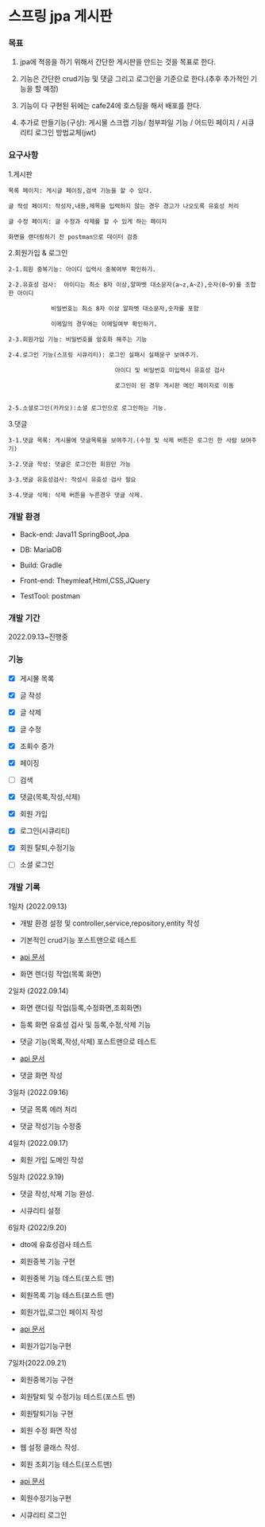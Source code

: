 # 스프링 jpa 게시판

### 목표
 
  1. jpa에 적응을 하기 위해서 간단한 게시판을 만드는 것을 목표로 한다.


  2. 기능은 간단한 crud기능 및 댓글 그리고 로그인을 기준으로 한다.(추후 추가적인 기능을 할 예정)

  
  3. 기능이 다 구현된 뒤에는 cafe24에 호스팅을 해서 배포를 한다.

  
  4. 추가로 만들기능(구상): 게시물 스크랩 기능/ 첨부파일 기능 / 어드민 페이지 / 시큐리티 로그인 방법교체(jwt)
  
### 요구사항

1.게시판
	
	목록 페이지: 게시글 페이징,검색 기능을 할 수 있다.
	
	글 작성 페이지: 작성자,내용,제목을 입력하지 않는 경우 경고가 나오도록 유효성 처리
	
	글 수정 페이지: 글 수정과 삭제를 할 수 있게 하는 페이지
	
	화면을 랜더링하기 전 postman으로 데이터 검증

2.회원가입 & 로그인 
	
	2-1.회원 중복기능: 아이디 입력시 중복여부 확인하기.
	             
	2-2.유효성 검사:  아이디는 최소 8자 이상,알파벳 대소문자(a~z,A~Z),숫자(0~9)를 조합한 아이디
	             
	   	        비밀번호는 최소 8자 이상 알파벳 대소문자,숫자를 포함 
	             
	       		이메일의 경우에는 이메일여부 확인하기.
	             
	2-3.회원가입 기능: 비밀번호를 암호화 해주는 기능
	   
	2-4.로그인 기능(스프링 시큐리티): 로그인 실패시 실패문구 보여주기.
	       
	                              아이디 및 비밀번호 미입력시 유효성 검사 
	          
	                              로그인이 된 경우 게시판 메인 페이지로 이동   
    
   
    2-5.소셜로그인(카카오):소셜 로그인으로 로그인하는 기능.
	   
3.댓글
	
	3-1.댓글 목록: 게시물에 댓글목록을 보여주기.(수정 및 삭제 버튼은 로그인 한 사람 보여주기)
	
	3-2.댓글 작성: 댓글은 로그인한 회원만 가능
	
	3-3.댓글 유효성검사: 작성시 유효성 검사 필요
	
	3-4.댓글 삭제: 삭제 버튼을 누른경우 댓글 삭제.

				
### 개발 환경

- Back-end: Java11 SpringBoot,Jpa


- DB: MariaDB


- Build: Gradle


- Front-end: Theymleaf,Html,CSS,JQuery


- TestTool: postman


### 개발 기간

2022.09.13~진행중

### 기능

- [x] 게시물 목록

- [x] 글 작성

- [x] 글 삭제

- [x] 글 수정

- [x] 조회수 증가

- [x] 페이징

- [ ] 검색

- [x] 댓글(목록,작성,삭제)

- [x] 회원 가입

- [x] 로그인(시큐리티)

- [x] 회원 탈퇴,수정기능

- [ ] 소셜 로그인


### 개발 기록

1일차 (2022.09.13)

- 개발 환경 설정 및 controller,service,repository,entity 작성


- 기본적인 crud기능 포스트맨으로 테스트 


- [api 문서](https://documenter.getpostman.com/view/18344373/2s7YYsc4Ea)


- 화면 렌더링 작업(목록 화면)


2일차 (2022.09.14)

- 화면 랜더링 작업(등록,수정화면,조회화면)


- 등록 화면 유효성 검사 및 등록,수정,삭제 기능 


- 댓글 기능(목록,작성,삭제) 포스트맨으로 테스트


- [api 문서](https://documenter.getpostman.com/view/18344373/2s7YYsc4Ea)


- 댓글 화면 작성


3일차 (2022.09.16)

- 댓글 목록 에러 처리


- 댓글 작성기능 수정중


4일차 (2022.09.17)

- 회원 가입 도메인 작성 


5일차 (2022.9.19)

- 댓글 작성,삭제 기능 완성.


- 시큐리티 설정


6일차 (2022/9.20)

- dto에 유효성검사 테스트


- 회원중복 기능 구현


- 회원중복 기능 데스트(포스트 맨)


- 회원목록 기능 테스트(포스트 맨)


- 회원가입,로그인 페이지 작성


- [api 문서](https://documenter.getpostman.com/view/18344373/2s7YYsc4Ea) 


- 회원가입기능구현


7일차(2022.09.21)

- 회원중복기능 구현


- 회원탈퇴 및 수정기능 테스트(포스트 맨)


- 회원탈퇴기능 구현


- 회원 수정 화면 작성


- 웹 설정 클래스 작성.


- 회원 조회기능 테스트(포스트맨)


- [api 문서](https://documenter.getpostman.com/view/18344373/2s7YYsc4Ea) 


- 회원수정기능구현


- 시큐리티 로그인 

